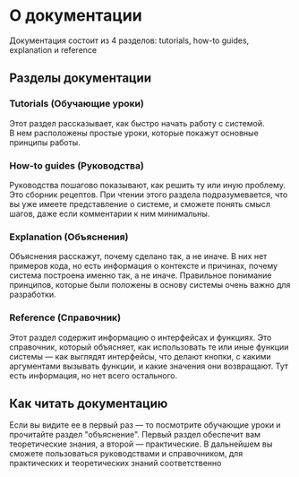 # О документации
Документация состоит из 4 разделов: tutorials, how-to guides, explanation и reference

## Разделы документации 

### Tutorials (Обучающие уроки)
Этот раздел рассказывает, как быстро начать работу с системой.  
В нем расположены простые уроки, которые покажут основные принципы работы.

### How-to guides (Руководства)
Руководства пошагово показывают, как решить ту или иную проблему. Это сборник рецептов. 
При чтении этого раздела подразумевается, что вы уже имеете представление о системе, и сможете понять смысл шагов, даже если комментарии к ним минимальны. 

### Explanation (Объяснения)
Объяснения расскажут, почему сделано так, а не иначе. В них нет примеров кода, но есть информация о контексте и причинах, почему система построена именно так, а не иначе. Правильное понимание принципов, которые были положены в основу системы очень важно для разработки. 

### Reference (Справочник)
Этот раздел содержит информацию о интерфейсах и функциях. Это справочник, который объясняет, как использовать те или иные функции системы — как выглядят интерфейсы, что делают кнопки, с какими аргументами вызывать функции, и какие значения они возвращают. Тут есть информация, но нет всего остального. 

## Как читать документацию 
Если вы видите ее в первый раз — то посмотрите обучающие уроки и прочитайте раздел "объяснение". Первый раздел обеспечит вам теоретические знания, а второй — практические. В дальнейшем вы сможете пользоваться руководствами и справочником, для практических и теоретических знаний соответственно 
